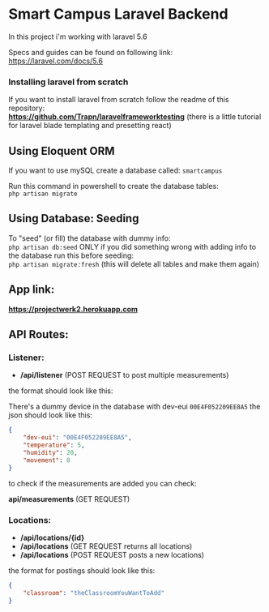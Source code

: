 # Smart Campus Laravel Backend
In this project i'm working with laravel 5.6

Specs and guides can be found on following link:    
https://laravel.com/docs/5.6

### Installing laravel from scratch
If you want to install laravel from scratch follow the readme of this repository:    
**https://github.com/Trapn/laravelframeworktesting** (there is a little tutorial for laravel blade templating and presetting react)

## Using Eloquent ORM
If you want to use mySQL create a database called: `smartcampus`

Run this command in powershell to create the database tables:    
```php artisan migrate```

## Using Database: Seeding
To "seed" (or fill) the database with dummy info:    
```php artisan db:seed```
ONLY if you did something wrong with adding info to the database run this before seeding:    
```php artisan migrate:fresh``` (this will delete all tables and make them again)

## App link:

**https://projectwerk2.herokuapp.com**

## API Routes:

### Listener:

* **/api/listener** (POST REQUEST to post multiple measurements)

the format should look like this:

There's a dummy device in the database with dev-eui `00E4F052209EE8A5` the json should look like this:  
```json
{
    "dev-eui": "00E4F052209EE8A5",
    "temperature": 5,
    "humidity": 20,
    "movement": 8
}
```

to check if the measurements are added you can check:

**api/measurements** (GET REQUEST)

### Locations:

* **/api/locations/{id}**
* **/api/locations** (GET REQUEST returns all locations)
* **/api/locations** (POST REQUEST posts a new locations)

the format for postings should look like this:

```json
{
	"classroom": "theClassroomYouWantToAdd"
}
```
